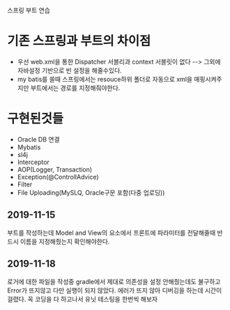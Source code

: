 스프링 부트 연습


# 기존 스프링과 부트의 차이점
 - 우선 web.xml을 통한 Dispatcher 서블리과 context 서블릿이 없다 --> 그외에 자바설정 기반으로 빈 설정을 해줄수있다.
 - my batis를 쓸때 스프링에서는 resouce하위 폴더로 자동으로 xml을 매핑시켜주지만 부트에서는 경로를 지정해줘야한다.


 # 구현된것들
  - Oracle DB 연결
  - Mybatis
  - sl4j
  - Interceptor
  - AOP(Logger, Transaction)
  - Exception(@ControllAdvice)
  - Filter
  - File Uploading(MySLQ, Oracle구문 포함(다중 업로딩))


## 2019-11-15
  부트를 작성하는데 Model and View의 요소에서 프론트에 파라미터를 전달해줄때 반드시 이름을 지정해줬는지 확인해야한다.


## 2019-11-18
  로거에 대한 파일을 작성중 gradle에서 제대로 의존성을 설정 안해줬는데도 불구하고 Error가 뜨지않고 다만 실행이 되지 않았다. 에러가 뜨지 않아 디버깅을 하는데 시간이 걸렸다.
  꼭 코딩을 다 하고나서 유닛 테스팅을 한번씩 해보자
